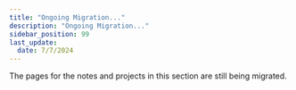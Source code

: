 ```yaml
---
title: "Ongoing Migration..."
description: "Ongoing Migration..."
sidebar_position: 99
last_update:
  date: 7/7/2024
---
```


The pages for the notes and projects in this section are still being migrated.